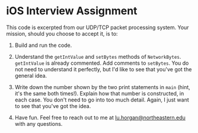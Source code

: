 # iOS Interview Assignment

This code is excerpted from our UDP/TCP packet processing system. Your mission, should you choose to accept it, is to:

1. Build and run the code.

2. Understand the `getIntValue` and `setBytes` methods of `NetworkBytes`. `getIntValue` is already commented. Add comments to `setBytes`. You do not need to understand it perfectly, but I'd like to see that you've got the general idea.

3. Write down the number shown by the two print statements in `main` (hint, it's the same both times!). Explain how that number is constructed, in each case. You don't need to go into too much detail. Again, I just want to see that you've got the idea.

4. Have fun. Feel free to reach out to me at lu.horgan@northeastern.edu with any questions.
